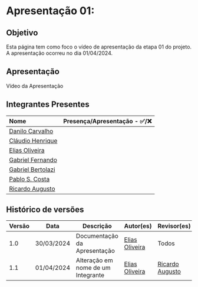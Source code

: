 # Apresentação 01:

## Objetivo
Esta página tem como foco o vídeo de apresentação da etapa 01 do projeto. A apresentação ocorreu no dia 01/04/2024.

## Apresentação

Vídeo da Apresentação

## Integrantes Presentes

Nome | Presença/Apresentação - ✅/❌
:--- | :---:
[Danilo Carvalho](https://github.com/Danilo-Carvalho-Antunes) |
[Cláudio Henrique](https://github.com/claudiohsc)|
[Elias Oliveira](https://github.com/EliasOliver21)|
[Gabriel Fernando](https://github.com/MMcLovin)|
[Gabriel Bertolazi](https://github.com/Bertolazi)|
[Pablo S. Costa](https://github.com/pabloheika)|
[Ricardo Augusto](https://www.github.com/avmricardo)|

## Histórico de versões
Versão |   Data  | Descrição | Autor(es) | Revisor(es)
------ | ---- | ------ | ---------- | ----------
1.0 | 30/03/2024 | Documentação da Apresentação | [Elias Oliveira](https://github.com/EliasOliver21) | Todos
1.1 | 01/04/2024 | Alteração em nome de um Integrante| [Elias Oliveira](https://github.com/EliasOliver21) | [Ricardo Augusto](https://github.com/avmricardo)